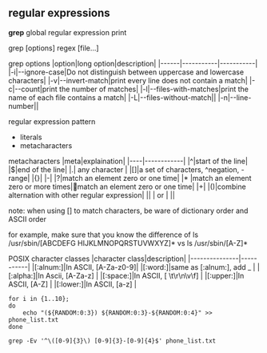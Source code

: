 ## regular expressions
**grep** global regular expression print

grep [options] regex [file...]

grep options
|option|long option|description|
|------|-----------|-----------|
|-i|--ignore-case|Do not distinguish between uppercase and lowercase characters|
|-v|--invert-match|print every line does not contain a match|
|-c|--count|print the number of matches|
|-l|--files-with-matches|print the name of each file contains a match|
|-L|--files-without-match||
|-n|--line-number||

regular expression pattern
* literals
* metacharacters

metacharacters
|meta|explaination|
|----|------------|
|^|start of the line|
|$|end of the line|
|.| any character |
|[]|a set of characters, ^negation, -range|
|{}|
|-|
|?|match an element zero or one time|
|* |match an element zero or more times|match an element zero or one time|
|+|
|()|combine alternation with other regular expression|
|\| | or |
|\|

note: when using [] to match characters, be ware of dictionary order
and ASCII order

for example, make sure that you know the difference of ls /usr/sbin/[ABCDEFG
HIJKLMNOPQRSTUVWXYZ]* vs ls /usr/sbin/[A-Z]*

POSIX character classes
|character class|description|
|---------------|-----------|
|[:alnum:]|In ASCII, [A-Za-z0-9]|
|[:word:]|same as [:alnum:], add _ |
|[:alpha:]|In Ascii, [A-Za-z] |
|[:space:]|In ASCII, [ \t\r\n\v\f] |
|[:upper:]|In ASCII, [A-Z] |
|[:lower:]|In ASCII, [a-z] |

```shell
for i in {1..10};
do
    echo "(${RANDOM:0:3}) ${RANDOM:0:3}-${RANDOM:0:4}" >> phone_list.txt
done

grep -Ev '^\([0-9]{3}\) [0-9]{3}-[0-9]{4}$' phone_list.txt
```



